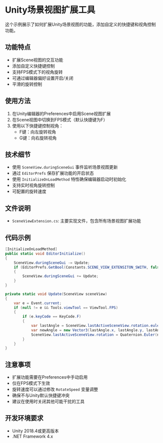 # Unity场景视图扩展工具

这个示例展示了如何扩展Unity场景视图的功能，添加自定义的快捷键和视角控制功能。

## 功能特点

- 扩展Scene视图的交互功能
- 添加自定义快捷键控制
- 支持FPS模式下的视角旋转
- 可通过编辑器偏好设置开启/关闭
- 平滑的旋转控制

## 使用方法

1. 在Unity编辑器的Preferences中启用Scene视图扩展
2. 在Scene视图中切换到FPS模式（默认快捷键为F）
3. 使用以下快捷键控制视角：
   - F键：向左旋转视角
   - G键：向右旋转视角

## 技术细节

- 使用 `SceneView.duringSceneGui` 事件监听场景视图更新
- 通过 `EditorPrefs` 保存扩展功能的开启状态
- 使用 `InitializeOnLoadMethod` 特性确保编辑器启动时初始化
- 支持实时视角旋转控制
- 可配置的旋转速度

## 文件说明

- `SceneViewExtension.cs`: 主要实现文件，包含所有场景视图扩展功能

## 代码示例

```csharp
[InitializeOnLoadMethod]
public static void EditorInitialize()
{
    SceneView.duringSceneGui -= Update;
    if (EditorPrefs.GetBool(Constants.SCENE_VIEW_EXTENSITON_SWITH, false))
    {
        SceneView.duringSceneGui += Update;
    }
}

private static void Update(SceneView sceneView)
{
    var e = Event.current;
    if (null != e && Tools.viewTool == ViewTool.FPS)
    {
        if (e.keyCode == KeyCode.F)
        {
            var lastAngle = SceneView.lastActiveSceneView.rotation.eulerAngles;
            var newAngle = new Vector3(lastAngle.x, lastAngle.y, lastAngle.z - RotateSpeed);
            SceneView.lastActiveSceneView.rotation = Quaternion.Euler(newAngle);
        }
    }
}
```

## 注意事项

- 扩展功能需要在Preferences中手动启用
- 仅在FPS模式下生效
- 旋转速度可以通过修改 `RotateSpeed` 变量调整
- 确保不与Unity默认快捷键冲突
- 建议在使用时关闭其他可能干扰的工具

## 开发环境要求

- Unity 2018.4或更高版本
- .NET Framework 4.x 